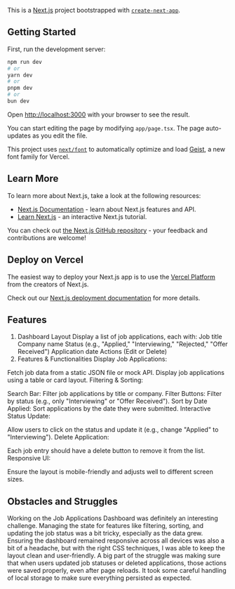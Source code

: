 This is a [Next.js](https://nextjs.org) project bootstrapped with [`create-next-app`](https://nextjs.org/docs/app/api-reference/cli/create-next-app).

## Getting Started

First, run the development server:

```bash
npm run dev
# or
yarn dev
# or
pnpm dev
# or
bun dev
```

Open [http://localhost:3000](http://localhost:3000) with your browser to see the result.

You can start editing the page by modifying `app/page.tsx`. The page auto-updates as you edit the file.

This project uses [`next/font`](https://nextjs.org/docs/app/building-your-application/optimizing/fonts) to automatically optimize and load [Geist](https://vercel.com/font), a new font family for Vercel.

## Learn More

To learn more about Next.js, take a look at the following resources:

- [Next.js Documentation](https://nextjs.org/docs) - learn about Next.js features and API.
- [Learn Next.js](https://nextjs.org/learn) - an interactive Next.js tutorial.

You can check out [the Next.js GitHub repository](https://github.com/vercel/next.js) - your feedback and contributions are welcome!

## Deploy on Vercel

The easiest way to deploy your Next.js app is to use the [Vercel Platform](https://vercel.com/new?utm_medium=default-template&filter=next.js&utm_source=create-next-app&utm_campaign=create-next-app-readme) from the creators of Next.js.

Check out our [Next.js deployment documentation](https://nextjs.org/docs/app/building-your-application/deploying) for more details.

## Features
1. Dashboard Layout
Display a list of job applications, each with:
Job title
Company name
Status (e.g., "Applied," "Interviewing," "Rejected," "Offer Received")
Application date
Actions (Edit or Delete)
2. Features & Functionalities
Display Job Applications:

Fetch job data from a static JSON file or mock API.
Display job applications using a table or card layout.
Filtering & Sorting:

Search Bar: Filter job applications by title or company.
Filter Buttons: Filter by status (e.g., only "Interviewing" or "Offer Received").
Sort by Date Applied: Sort applications by the date they were submitted.
Interactive Status Update:

Allow users to click on the status and update it (e.g., change "Applied" to "Interviewing").
Delete Application:

Each job entry should have a delete button to remove it from the list.
Responsive UI:

Ensure the layout is mobile-friendly and adjusts well to different screen sizes.

## Obstacles and Struggles 

Working on the Job Applications Dashboard was definitely an interesting challenge. Managing the state for features like filtering, sorting, and updating the job status was a bit tricky, especially as the data grew. Ensuring the dashboard remained responsive across all devices was also a bit of a headache, but with the right CSS techniques, I was able to keep the layout clean and user-friendly. A big part of the struggle was making sure that when users updated job statuses or deleted applications, those actions were saved properly, even after page reloads. It took some careful handling of local storage to make sure everything persisted as expected.
